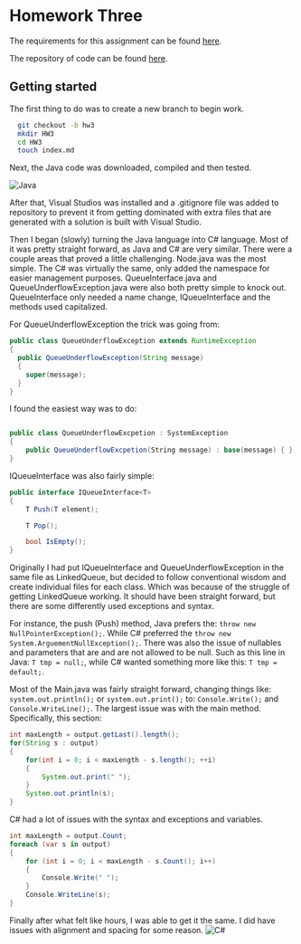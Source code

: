 # Homework Three

The requirements for this assignment can be found [here](http://www.wou.edu/~morses/classes/cs46x/assignments/HW3.html).

The repository of code can be found [here](https://github.com/avisuano/CS460/tree/master/HW3).


## Getting started

The first thing to do was to create a new branch to begin work.

```bash
  git checkout -b hw3
  mkdir HW3
  cd HW3
  touch index.md
```

Next, the Java code was downloaded, compiled and then tested.

![Java](https://avisuano.github.io/CS460/HW3/test1.PNG)


After that, Visual Studios was installed and a .gitignore file was added to repository to prevent it from getting dominated with extra files that are generated with a solution is built with Visual Studio.

Then I began (slowly) turning the Java language into C# language. Most of it was pretty straight forward, as Java and C# are very similar. There were a couple areas that proved a little challenging. Node.java was the most simple. The C# was virtually the same, only added the namespace for easier management purposes. QueueInterface.java and QueueUnderflowException.java were also both pretty simple to knock out. QueueInterface only needed a name change, IQueueInterface and the methods used capitalized.

For QueueUnderflowException the trick was going from:
```Java
public class QueueUnderflowException extends RuntimeException
{
  public QueueUnderflowException(String message)
  {
    super(message);
  }
}
```

I found the easiest way was to do:
```cs

public class QueueUnderflowExcpetion : SystemException
{
    public QueueUnderflowExcpetion(String message) : base(message) { }
}
```
IQueueInterface was also fairly simple:
```cs
public interface IQueueInterface<T>
{
    T Push(T element);

    T Pop();

    bool IsEmpty();
}
```

Originally I had put IQueueInterface and QueueUnderflowException in the same file as LinkedQueue, but decided to follow conventional wisdom and create individual files for each class. Which was because of the struggle of getting LinkedQueue working. It should have been straight forward, but there are some differently used exceptions and syntax.

For instance, the push (Push) method, Java prefers the: ```throw new NullPointerException();```. While C# preferred the ```throw new System.ArguementNullException();```. There was also the issue of nullables and parameters that are and are not allowed to be null. Such as this line in Java: ```T tmp = null;```, while C# wanted something more like this: ```T tmp = default;```.

Most of the Main.java was fairly straight forward, changing things like: ```system.out.println();``` or ```system.out.print();``` to: ```Console.Write();``` and ```Console.WriteLine();```. The largest issue was with the main method. Specifically, this section:

```Java
int maxLength = output.getLast().length();
for(String s : output)
{
    for(int i = 0; i < maxLength - s.length(); ++i)
    {
        System.out.print(" ");
    }
    System.out.println(s);
}
```
C# had a lot of issues with the syntax and exceptions and variables.
```cs
int maxLength = output.Count;
foreach (var s in output)
{
    for (int i = 0; i < maxLength - s.Count(); i++)
    {
        Console.Write(" ");
    }
    Console.WriteLine(s);
}
```

Finally after what felt like hours, I was able to get it the same. I did have issues with alignment and spacing for some reason.
![C#](https://avisuano.github.io/CS460/HW3/test2.PNG)

